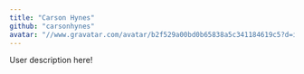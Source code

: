 ```yaml
---
title: "Carson Hynes"
github: "carsonhynes"
avatar: "//www.gravatar.com/avatar/b2f529a00bd0b65838a5c341184619c5?d=identicon"
---
```


User description here!

